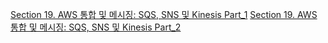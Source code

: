 [Section 19. AWS 통합 및 메시징: SQS, SNS 및 Kinesis Part_1](https://gony-dev.tistory.com/23)
[Section 19. AWS 통합 및 메시징: SQS, SNS 및 Kinesis Part_2](https://gony-dev.tistory.com/24)
